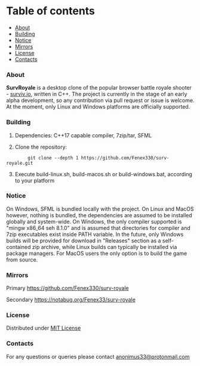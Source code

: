 # Table of contents

* [About](#About)
* [Building](#Building)
* [Notice](#Notice)
* [Mirrors](#Mirrors)
* [License](#License)
* [Contacts](#Contacts)



### About

**SurvRoyale** is a desktop clone of the popular browser battle royale shooter - [surviv.io](https://surviv.io/), written in C++.
The project is currently in the stage of an early alpha development, so any contribution via pull request or issue is welcome.
At the moment, only Linux and Windows platforms are officially supported.



### Building

1. Dependencies: C++17 capable compiler, 7zip/tar, SFML

2. Clone the repository:
```
        git clone --depth 1 https://github.com/Fenex330/surv-royale.git
```

3. Execute build-linux.sh, build-macos.sh or build-windows.bat, according to your platform



### Notice

On Windows, SFML is bundled locally with the project. On Linux and MacOS however, nothing is bundled,
the dependencies are assumed to be installed globally and system-wide. On Windows, the only compiler supported is
"mingw x86_64 seh 8.1.0" and is assumed that directories for compiler and 7zip executables exist inside PATH variable.
In the future, only Windows builds will be provided for download in "Releases" section as a self-contained zip archive,
while Linux builds can typically be installed via package managers. For MacOS users the only option is to build the game from source.



### Mirrors

Primary https://github.com/Fenex330/surv-royale

Secondary https://notabug.org/Fenex33/surv-royale



### License

Distributed under [MIT License](./LICENSE.txt)



### Contacts

For any questions or queries please contact anonimus33@protonmail.com
